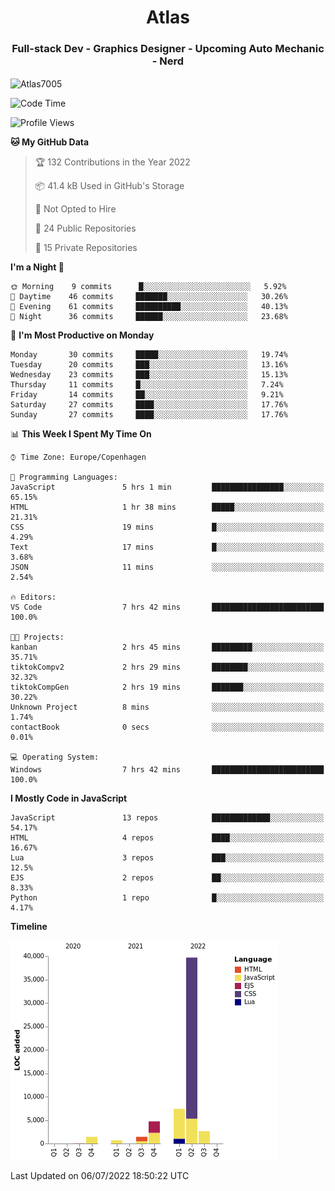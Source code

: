<h1 align="center">Atlas</h1>
<h3 align="center">Full-stack Dev - Graphics Designer - Upcoming Auto Mechanic - Nerd</h3>

<p><img align="center" src="https://github-readme-stats.vercel.app/api/top-langs?username=Atlas7005&show_icons=true&locale=en&layout=compact" alt="Atlas7005" /></p>

<!--START_SECTION:waka-->
![Code Time](http://img.shields.io/badge/Code%20Time-584%20hrs%2018%20mins-blue)

![Profile Views](http://img.shields.io/badge/Profile%20Views-0-blue)

**🐱 My GitHub Data** 

> 🏆 132 Contributions in the Year 2022
 > 
> 📦 41.4 kB Used in GitHub's Storage 
 > 
> 🚫 Not Opted to Hire
 > 
> 📜 24 Public Repositories 
 > 
> 🔑 15 Private Repositories  
 > 
**I'm a Night 🦉** 

```text
🌞 Morning    9 commits      █░░░░░░░░░░░░░░░░░░░░░░░░   5.92% 
🌆 Daytime    46 commits     ███████░░░░░░░░░░░░░░░░░░   30.26% 
🌃 Evening    61 commits     ██████████░░░░░░░░░░░░░░░   40.13% 
🌙 Night      36 commits     ██████░░░░░░░░░░░░░░░░░░░   23.68%

```
📅 **I'm Most Productive on Monday** 

```text
Monday       30 commits     █████░░░░░░░░░░░░░░░░░░░░   19.74% 
Tuesday      20 commits     ███░░░░░░░░░░░░░░░░░░░░░░   13.16% 
Wednesday    23 commits     ███░░░░░░░░░░░░░░░░░░░░░░   15.13% 
Thursday     11 commits     █░░░░░░░░░░░░░░░░░░░░░░░░   7.24% 
Friday       14 commits     ██░░░░░░░░░░░░░░░░░░░░░░░   9.21% 
Saturday     27 commits     ████░░░░░░░░░░░░░░░░░░░░░   17.76% 
Sunday       27 commits     ████░░░░░░░░░░░░░░░░░░░░░   17.76%

```


📊 **This Week I Spent My Time On** 

```text
⌚︎ Time Zone: Europe/Copenhagen

💬 Programming Languages: 
JavaScript               5 hrs 1 min         ████████████████░░░░░░░░░   65.15% 
HTML                     1 hr 38 mins        █████░░░░░░░░░░░░░░░░░░░░   21.31% 
CSS                      19 mins             █░░░░░░░░░░░░░░░░░░░░░░░░   4.29% 
Text                     17 mins             █░░░░░░░░░░░░░░░░░░░░░░░░   3.68% 
JSON                     11 mins             ░░░░░░░░░░░░░░░░░░░░░░░░░   2.54%

🔥 Editors: 
VS Code                  7 hrs 42 mins       █████████████████████████   100.0%

🐱‍💻 Projects: 
kanban                   2 hrs 45 mins       █████████░░░░░░░░░░░░░░░░   35.71% 
tiktokCompv2             2 hrs 29 mins       ████████░░░░░░░░░░░░░░░░░   32.32% 
tiktokCompGen            2 hrs 19 mins       ███████░░░░░░░░░░░░░░░░░░   30.22% 
Unknown Project          8 mins              ░░░░░░░░░░░░░░░░░░░░░░░░░   1.74% 
contactBook              0 secs              ░░░░░░░░░░░░░░░░░░░░░░░░░   0.01%

💻 Operating System: 
Windows                  7 hrs 42 mins       █████████████████████████   100.0%

```

**I Mostly Code in JavaScript** 

```text
JavaScript               13 repos            █████████████░░░░░░░░░░░░   54.17% 
HTML                     4 repos             ████░░░░░░░░░░░░░░░░░░░░░   16.67% 
Lua                      3 repos             ███░░░░░░░░░░░░░░░░░░░░░░   12.5% 
EJS                      2 repos             ██░░░░░░░░░░░░░░░░░░░░░░░   8.33% 
Python                   1 repo              █░░░░░░░░░░░░░░░░░░░░░░░░   4.17%

```


**Timeline**

![Chart not found](https://raw.githubusercontent.com/Atlas7005/Atlas7005/master/charts/bar_graph.png) 


 Last Updated on 06/07/2022 18:50:22 UTC
<!--END_SECTION:waka-->
